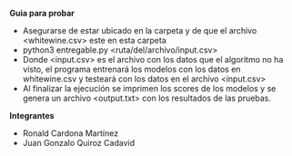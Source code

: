 **Guia para probar**
* Asegurarse de estar ubicado en la carpeta <entregable> y de que el archivo <whitewine.csv> este en esta carpeta
* python3 entregable.py <ruta/del/archivo/input.csv>
* Donde <input.csv> es el archivo con los datos que el algoritmo no ha visto, el programa entrenará los modelos con los datos en whitewine.csv y testeará con los datos en el archivo <input.csv>
* Al finalizar la ejecución se imprimen los scores de los modelos y se genera un archivo <output.txt> con los resultados de las pruebas.

**Integrantes**
* Ronald Cardona Martínez
* Juan Gonzalo Quiroz Cadavid
